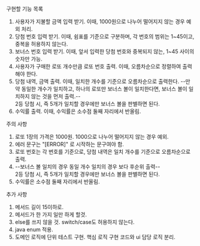 구현할 기능 목록
1. 사용자가 지불할 금액 입력 받기.  이때, 1000원으로 나누어 떨어지지 않는 경우 예외 처리.
2. 당첨 번호 입력 받기.  이때, 쉼표를 기준으로 구분하며, 각 번호의 범위는 1~45이고, 중복을 허용하지 않는다.
3. 보너스 번호 입력 받기.  이때, 앞서 입력한 당첨 번호와 중복되지 않는, 1~45 사이의 숫자만 가능.
4. 사용자가 구매한 로또 개수만큼 로또 번호 출력.  이때, 오름차순으로 정렬하여 출력해야 한다.
5. 당첨 내역, 금액 출력.  이때, 일치한 개수를 기준으로 오름차순으로 출력한다.  --만약 동일한 개수가 일치하고, 하나의 로또만 보너스 볼이 일치한다면, 보너스 볼이 일치하지 않는 것을 먼저 출력.--  
2등 당첨 시, 즉 5개가 일치할 경우에만 보너스 볼을 판별하면 된다.
6. 수익률 출력.  이때, 수익률은 소수점 둘째 자리에서 반올림.

주의 사항
1. 로또 1장의 가격은 1000원. 1000으로 나누어 떨어지지 않는 경우 예외.
2. 에러 문구는 "[ERROR]" 로 시작하는 문구여야 함.
3. 로또 번호는 각 번호를 기준으로, 당첨 내역은 일치 개수를 기준으로 오름차순으로 출력.
4. --보너스 볼 일치의 경우 동일 개수 일치의 경우 보다 후순위 출력--  
   2등 당첨 시, 즉 5개가 일치할 경우에만 보너스 볼을 판별하면 된다.
5. 수익률은 소수점 둘째 자리에서 반올림.

추가 사항
1. 메서드 길이 15이하로.
2. 메서드가 한 가지 일만 하게 할것.
3. else를 쓰지 않을 것. switch/case도 허용하지 않는다.
4. java enum 적용.
5. 도메인 로직에 단위 테스트 구현. 핵심 로직 구현 코드와 ui 담당 로직 분리.

